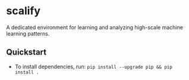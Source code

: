 # scalify

A dedicated environment for learning and analyzing high-scale machine learning patterns.

## Quickstart

* To install dependencies, run: `pip install --upgrade pip && pip install .`

